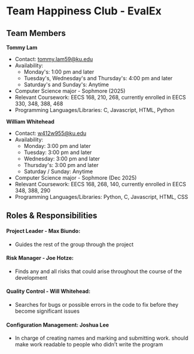 # Team Happiness Club - EvalEx

## Team Members
**Tommy Lam**
- Contact: tommy.lam59@ku.edu
- Availability:
  - Monday's: 1:00 pm and later
  - Tuesday's, Wednesday's and Thursday's: 4:00 pm and later
  - Saturday's and Sunday's: Anytime
- Computer Science major - Sophmore (2025)
- Relevant Coursework: EECS 168, 210, 268, currently enrolled in EECS 330, 348, 388, 468
- Programming Languages/Libraries: C, Javascript, HTML, Python

**William Whitehead**
- Contact: w412w955@ku.edu
- Availability:
  - Monday: 3:00 pm and later
  - Tuesday: 3:00 pm and later
  - Wednesday: 3:00 pm and later
  - Thursday's: 3:00 pm and later
  - Saturday / Sunday: Anytime
- Computer Science major - Sophmore (Dec 2025)
- Relevant Coursework: EECS 168, 268, 140, currently enrolled in EECS 348, 388, 290
- Programming Languages/Libraries: Python, C, Javascript, HTML, CSS


## Roles & Responsibilities
#### Project Leader - Max Biundo:
- Guides the rest of the group through the project
#### Risk Manager - Joe Hotze:
- Finds any and all risks that could arise throughout the course of the development
#### Quality Control - Will Whitehead:
- Searches for bugs or possible errors in the code to fix before they become significant issues
#### Configuration Management: Joshua Lee
- In charge of creating names and marking and submitting work. should make work readable to people who didn’t write the program



